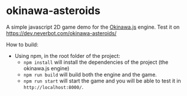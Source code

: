 # okinawa-asteroids

A simple javascript 2D game demo for the [Okinawa.js](https://github.com/okinawajs/okinawa.js) engine. Test it on https://dev.neverbot.com/okinawa-asteroids/

How to build:

- Using npm, in the root folder of the project:
  - `npm install` will install the dependencies of the project (the okinawa.js engine)
  - `npm run build` will build both the engine and the game.
  - `npm run start` will start the game and you will be able to test it in `http://localhost:8000/`.
